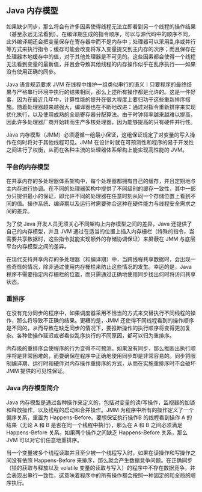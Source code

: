 ## Java 内存模型 ##

如果缺少同步，那么将会有许多因素使得线程无法立即看到另一个线程的操作结果（甚至永远无法看到）。在编译期生成的指令顺序，可以与源代码中的顺序不同，此外编译期还会把变量保存在寄存器中而不是内存中；处理器可以采用乱序或并行等方式来执行指令；缓存可能会改变将写入变量提交到主内存的次序；而且保存在处理器本地缓存中的值，对于其他处理器是不可见的。这些因素都会使得一个线程无法看到变量的最新值，并且会导致其他线程的内存操作似乎在乱序执行——如果没有使用正确的同步。

Java 语言规范要求 JVM 在线程中维护一组类似串行的语义：只要程序的最终结果与严格串行环境中执行的结果相同，那么上述所有操作都是允许的。这是一件好事，因为在最近几年中，计算性能的提升在很大程度上要归功于这些重新排序措施。随着处理器越来越强大，编译器也在不断地改进：通过对指令重新排序来实现优化执行，以及使用成熟的全局寄存器分配算法。由于时钟频率越来越难以提高，因此许多处理器厂商开始转而生产多核处理器，因为能够提高的只有硬件并行性。

Java 内存模型（JMM）必须遵循一组最小保证，这组保证规定了对变量的写入操作在何时将对于其他线程可见。JMM 在设计时就在可预测性和程序的易于开发性之间进行了权衡，从而在各种主流的处理器体系架构上能实现高性能的 JVM。

### 平台的内存模型

在共享内存的多处理器体系架构中，每个处理器都拥有自己的缓存，并且定期地与主内存进行协调。在不同的处理器架构中提供了不同级别的缓存一致性，其中一部分只提供最小的保证，即允许不同的处理器在任意时刻从同一个存储位置上看到不同的值。操作系统、编译期以及运行时需要弥合这种在硬件能力与线程安全需求之间的差异。

为了使 Java 开发人员无须关心不同架构上内存模型之间的差异，Java 还提供了自己的内存模型，并且 JVM 通过在适当的位置上插入内存栅栏（特殊的指令，当需要共享数据时，这些指令就能实现额外的存储协调保证）来屏蔽在 JMM 与底层平台内存模型之间的差异。

在现代支持共享内存的多处理器（和编译期）中，当跨线程共享数据时，会出现一些奇怪的情况，除非通过使用内存栅栏来防止这些情况的发生。幸运的是，Java 程序不需要指定内存栅栏的位置，而只需通过正确地使用同步找出何时将访问共享状态。

### 重排序

在没有充分同步的程序中，如果调度器采用不恰当的方式来交替执行不同线程的操作，那么将导致不正确的结果。更糟的是，JMM 还使得不同线程看到的操作顺序是不同的，从而导致在缺乏同步的情况下，要推断操作的执行顺序将变得更加复杂。各种使操作延迟或者看似乱序执行的不同原因，都可以归为重排序。

内存级的重排序会使程序的行为变得不可预测。如果没有同步，那么推断出执行顺序将是非常困难的，而要确保在程序中正确地使用同步却是非常容易的。同步将限制编译期、运行时和硬件对内存操作重排序的方式，从而在实施重排序时不会破坏 JMM 提供的可见性保证。

### Java 内存模型简介

Java 内存模型是通过各种操作来定义的，包括对变量的读/写操作，监视器的加锁和释放操作，以及线程的启动和合并操作。JMM 为程序中所有的操作定义了一个偏序关系，重置为 Happens-Before。要想保证执行操作B 的线程看到操作 A 的结果（无论 A 和 B 是否在同一个线程中执行），那么在 A 和 B 之间必须满足 Happens-Before 关系。如果两个操作之间缺乏 Happens-Before 关系，那么 JVM 可以对它们任意地重排序。

当一个变量被多个线程读取并且至少被一个线程写入时，如果在读操作和写操作之间没有依照 Happens-Before 来排序，那么就会产生数据竞争问题。在正确同步（锁的获取与释放以及 volatile 变量的读取与写入）的程序中不存在数据竞争，并会表现出串行一致性，这意味着程序中的所有操作都会按照一种固定的和全局的顺序执行。